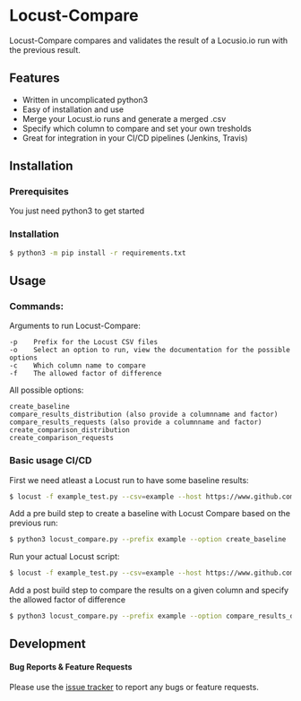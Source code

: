 # Locust-Compare

Locust-Compare compares and validates the result of a Locusio.io run with the previous result.

## Features

- Written in uncomplicated python3
- Easy of installation and use
- Merge your Locust.io runs and generate a merged .csv
- Specify which column to compare and set your own tresholds
- Great for integration in your CI/CD pipelines (Jenkins, Travis)

## Installation

### Prerequisites

You just need python3 to get started

### Installation

```bash
$ python3 -m pip install -r requirements.txt
```

## Usage

### Commands:

Arguments to run Locust-Compare:
```
-p    Prefix for the Locust CSV files
-o    Select an option to run, view the documentation for the possible options
-c    Which column name to compare
-f    The allowed factor of difference
```

All possible options:
```
create_baseline
compare_results_distribution (also provide a columnname and factor)
compare_results_requests (also provide a columnname and factor)
create_comparison_distribution
create_comparison_requests
```

### Basic usage CI/CD

First we need atleast a Locust run to have some baseline results:

```bash
$ locust -f example_test.py --csv=example --host https://www.github.com --no-web -t 1m
```

Add a pre build step to create a baseline with Locust Compare based on the previous run:

```bash
$ python3 locust_compare.py --prefix example --option create_baseline
```

Run your actual Locust script:

```bash
$ locust -f example_test.py --csv=example --host https://www.github.com --no-web -t 1m
```

Add a post build step to compare the results on a given column and specify the allowed factor of difference

```bash
$ python3 locust_compare.py --prefix example --option compare_results_distribution --columnname 95% --factor 1.2
```

## Development

#### Bug Reports & Feature Requests

Please use the [issue tracker](https://github.com/tlolkema/locust-compare/issues) to report any bugs or feature requests.
